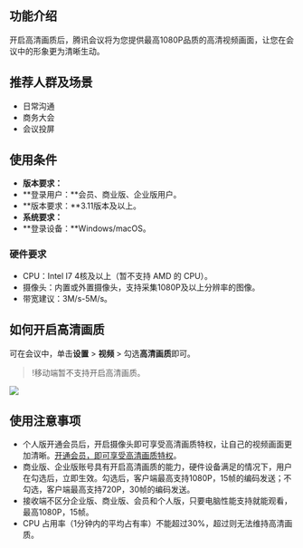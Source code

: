 ## 功能介绍
开启高清画质后，腾讯会议将为您提供最高1080P品质的高清视频画面，让您在会议中的形象更为清晰生动。

## 推荐人群及场景
- 日常沟通
- 商务大会
- 会议投屏

## 使用条件
- **版本要求：**
 - **登录用户：**会员、商业版、企业版用户。
 - **版本要求：**3.11版本及以上。
- **系统要求：**
 - **登录设备：**Windows/macOS。

### 硬件要求
- CPU：Intel I7 4核及以上（暂不支持 AMD 的 CPU）。
- 摄像头：内置或外置摄像头，支持采集1080P及以上分辨率的图像。
- 带宽建议：3M/s-5M/s。

## 如何开启高清画质
可在会议中，单击**设置** > **视频** > 勾选**高清画质**即可。
>!移动端暂不支持开启高清画质。

![](https://qcloudimg.tencent-cloud.cn/raw/9380e4ffb423b8fe89ef4ab3e10f6bc6.png)

## 使用注意事项
- 个人版开通会员后，开启摄像头即可享受高清画质特权，让自己的视频画面更加清晰。[开通会员，即可享受高清画质特权](https://meeting.tencent.com/buy.html?open-vip=1&mid=p.help.wz)。
- 商业版、企业版账号具有开启高清画质的能力，硬件设备满足的情况下，用户在勾选后，立即生效。勾选后，客户端最高支持1080P，15帧的编码发送；不勾选，客户端最高支持720P，30帧的编码发送。
- 接收端不区分企业版、商业版、会员和个人版，只要电脑性能支持就能观看，最高1080P，15帧。
- CPU 占用率（1分钟内的平均占有率）不能超过30%，超过则无法维持高清画质。
